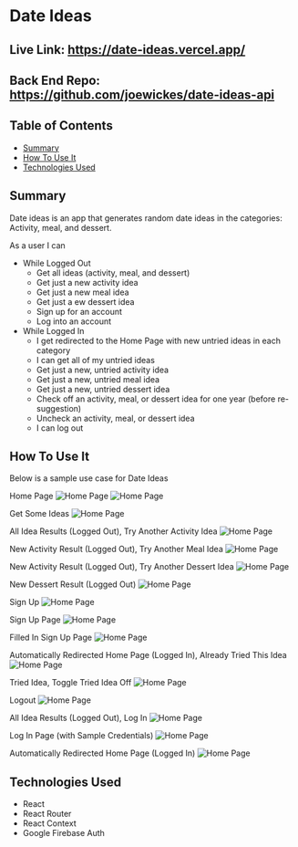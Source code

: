 # Date Ideas

## Live Link: https://date-ideas.vercel.app/

## Back End Repo: https://github.com/joewickes/date-ideas-api

## Table of Contents
- [Summary](##-summary)
- [How To Use It](##-how-to-use-it)
- [Technologies Used](##-technologies-used)

## Summary
Date ideas is an app that generates random date ideas in the categories: Activity, meal, and dessert.

As a user I can
- While Logged Out
  - Get all ideas (activity, meal, and dessert)
  - Get just a new activity idea
  - Get just a new meal idea
  - Get just a ew dessert idea
  - Sign up for an account
  - Log into an account
- While Logged In
  - I get redirected to the Home Page with new untried ideas in each category
  - I can get all of my untried ideas
  - Get just a new, untried activity idea
  - Get just a new, untried meal idea
  - Get just a new, untried dessert idea
  - Check off an activity, meal, or dessert idea for one year (before re-suggestion)
  - Uncheck an activity, meal, or dessert idea
  - I can log out

## How To Use It
Below is a sample use case for Date Ideas

Home Page
![Home Page](./src/images/SS1.png?raw=true "Home Page Top")
![Home Page](./src/images/SS2.png?raw=true "Home Page Bottom")

Get Some Ideas
![Home Page](./src/images/SS3.png?raw=true "Get Some Ideas")

All Idea Results (Logged Out), Try Another Activity Idea
![Home Page](./src/images/SS4.png?raw=true "All Idea Results (Logged Out), Try Another Activity Idea")

New Activity Result (Logged Out), Try Another Meal Idea
![Home Page](./src/images/SS5.png?raw=true "New Activity Result (Logged Out), Try Another Meal Idea")

New Activity Result (Logged Out), Try Another Dessert Idea
![Home Page](./src/images/SS6.png?raw=true "New Meal Result (Logged Out), Try Another Dessert Idea")

New Dessert Result (Logged Out)
![Home Page](./src/images/SS7.png?raw=true "New Dessert Result (Logged Out), T")

Sign Up
![Home Page](./src/images/SS8.png?raw=true "Sign Up")

Sign Up Page
![Home Page](./src/images/SS9.png?raw=true "Sign Up Page")

Filled In Sign Up Page
![Home Page](./src/images/SS10.png?raw=true "Filled In Sign Up Page")

Automatically Redirected Home Page (Logged In), Already Tried This Idea
![Home Page](./src/images/SS11.png?raw=true "Automatically Redirected Home Page (Logged In), Already Tried This Idea")

Tried Idea, Toggle Tried Idea Off
![Home Page](./src/images/SS12.png?raw=true "Tried Idea, Toggle Tried Idea Off")

Logout
![Home Page](./src/images/SS13.png?raw=true "Logout")

All Idea Results (Logged Out), Log In
![Home Page](./src/images/SS14.png?raw=true "All Idea Results (Logged Out), Log In")

Log In Page (with Sample Credentials)
![Home Page](./src/images/SS15.png?raw=true "Log In Page (with Sample Credentials)")

Automatically Redirected Home Page (Logged In)
![Home Page](./src/images/SS16.png?raw=true "Automatically Redirected Home Page (Logged In)")

## Technologies Used
- React
- React Router
- React Context
- Google Firebase Auth